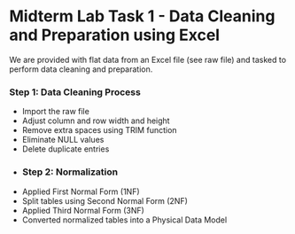 # Midterm Lab Task 1 - Data Cleaning and Preparation using Excel
We are provided with flat data from an Excel file (see raw file) and tasked to perform data cleaning and preparation.
### Step 1: Data Cleaning Process  
- Import the raw file  
- Adjust column and row width and height  
- Remove extra spaces using TRIM function  
- Eliminate NULL values  
- Delete duplicate entries
- ### Step 2: Normalization  
- Applied First Normal Form (1NF)  
- Split tables using Second Normal Form (2NF)  
- Applied Third Normal Form (3NF)  
- Converted normalized tables into a Physical Data Model  
